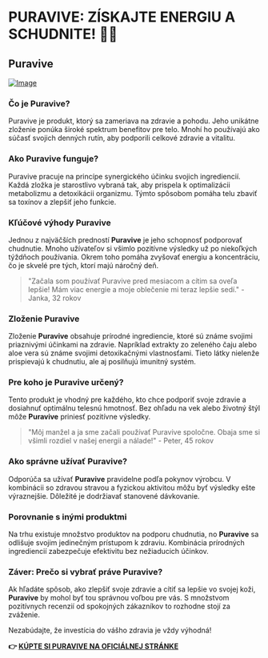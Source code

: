 # PURAVIVE: ZÍSKAJTE ENERGIU A SCHUDNITE! 🌱💪

## Puravive

[![Image](https://puravive.com/assets/images/full-product.png)](https://gchaffi.com/BQlGaT8f)

### Čo je Puravive?

Puravive je produkt, ktorý sa zameriava na zdravie a pohodu. Jeho unikátne zloženie ponúka široké spektrum benefitov pre telo. Mnohí ho používajú ako súčasť svojich denných rutín, aby podporili celkové zdravie a vitalitu.

### Ako Puravive funguje?

Puravive pracuje na princípe synergického účinku svojich ingrediencií. Každá zložka je starostlivo vybraná tak, aby prispela k optimalizácii metabolizmu a detoxikácii organizmu. Týmto spôsobom pomáha telu zbaviť sa toxínov a zlepšiť jeho funkcie.

### Kľúčové výhody Puravive

Jednou z najväčších predností **Puravive** je jeho schopnosť podporovať chudnutie. Mnoho užívateľov si všimlo pozitívne výsledky už po niekoľkých týždňoch používania. Okrem toho pomáha zvyšovať energiu a koncentráciu, čo je skvelé pre tých, ktorí majú náročný deň.

> "Začala som používať Puravive pred mesiacom a cítim sa oveľa lepšie! Mám viac energie a moje oblečenie mi teraz lepšie sedí." - Janka, 32 rokov

### Zloženie Puravive

Zloženie **Puravive** obsahuje prírodné ingrediencie, ktoré sú známe svojimi priaznivými účinkami na zdravie. Napríklad extrakty zo zeleného čaju alebo aloe vera sú známe svojimi detoxikačnými vlastnosťami. Tieto látky nielenže prispievajú k chudnutiu, ale aj posilňujú imunitný systém.

### Pre koho je Puravive určený?

Tento produkt je vhodný pre každého, kto chce podporiť svoje zdravie a dosiahnuť optimálnu telesnú hmotnosť. Bez ohľadu na vek alebo životný štýl môže **Puravive** priniesť pozitívne výsledky.

> "Môj manžel a ja sme začali používať Puravive spoločne. Obaja sme si všimli rozdiel v našej energii a nálade!" - Peter, 45 rokov

### Ako správne užívať Puravive?

Odporúča sa užívať **Puravive** pravidelne podľa pokynov výrobcu. V kombinácii so zdravou stravou a fyzickou aktivitou môžu byť výsledky ešte výraznejšie. Dôležité je dodržiavať stanovené dávkovanie.

### Porovnanie s inými produktmi

Na trhu existuje množstvo produktov na podporu chudnutia, no **Puravive** sa odlišuje svojim jedinečným prístupom k zdraviu. Kombinácia prírodných ingrediencií zabezpečuje efektivitu bez nežiaducich účinkov.

### Záver: Prečo si vybrať práve Puravive?

Ak hľadáte spôsob, ako zlepšiť svoje zdravie a cítiť sa lepšie vo svojej koži, **Puravive** by mohol byť tou správnou voľbou pre vás. S množstvom pozitívnych recenzií od spokojných zákazníkov to rozhodne stojí za zváženie.

Nezabúdajte, že investícia do vášho zdravia je vždy výhodná!



**👉 [KÚPTE SI PURAVIVE NA OFICIÁLNEJ STRÁNKE](https://gchaffi.com/BQlGaT8f)**